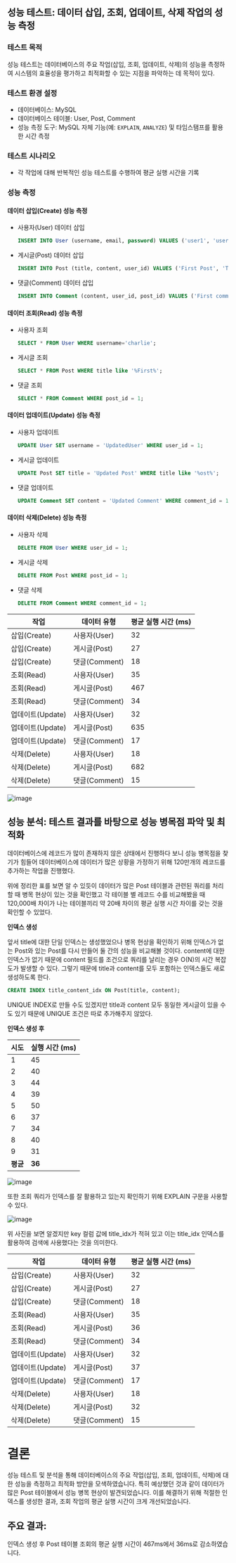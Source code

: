 ## 성능 테스트: 데이터 삽입, 조회, 업데이트, 삭제 작업의 성능 측정

### 테스트 목적

성능 테스트는 데이터베이스의 주요 작업(삽입, 조회, 업데이트, 삭제)의 성능을 측정하여 시스템의 효율성을 평가하고 최적화할 수 있는 지점을 파악하는 데 목적이 있다.

### 테스트 환경 설정

- 데이터베이스: MySQL
- 데이터베이스 테이블: User, Post, Comment
- 성능 측정 도구: MySQL 자체 기능(예: `EXPLAIN`, `ANALYZE`) 및 타임스탬프를 활용한 시간 측정

### 테스트 시나리오

- 각 작업에 대해 반복적인 성능 테스트를 수행하여 평균 실행 시간을 기록

### 성능 측정

#### 데이터 삽입(Create) 성능 측정

- 사용자(User) 데이터 삽입

  ```sql
  INSERT INTO User (username, email, password) VALUES ('user1', 'user1@example.com', 'password1');
  ```

- 게시글(Post) 데이터 삽입

  ```sql
  INSERT INTO Post (title, content, user_id) VALUES ('First Post', 'This is the content of the first post', 1);
  ```

- 댓글(Comment) 데이터 삽입

  ```sql
  INSERT INTO Comment (content, user_id, post_id) VALUES ('First comment', 1, 1);
  ```

#### 데이터 조회(Read) 성능 측정

- 사용자 조회

  ```sql
  SELECT * FROM User WHERE username='charlie';
  ```

- 게시글 조회

  ```sql
  SELECT * FROM Post WHERE title like '%First%';
  ```

- 댓글 조회

  ```sql
  SELECT * FROM Comment WHERE post_id = 1;
  ```

#### 데이터 업데이트(Update) 성능 측정

- 사용자 업데이트

  ```sql
  UPDATE User SET username = 'UpdatedUser' WHERE user_id = 1;
  ```

- 게시글 업데이트

  ```sql
  UPDATE Post SET title = 'Updated Post' WHERE title like '%ost%';
  ```

- 댓글 업데이트

  ```sql
  UPDATE Comment SET content = 'Updated Comment' WHERE comment_id = 1;
  ```

#### 데이터 삭제(Delete) 성능 측정

- 사용자 삭제

  ```sql
  DELETE FROM User WHERE user_id = 1;
  ```

- 게시글 삭제

  ```sql
  DELETE FROM Post WHERE post_id = 1;
  ```

- 댓글 삭제

  ```sql
  DELETE FROM Comment WHERE comment_id = 1;
  ```

| 작업             | 데이터 유형   | 평균 실행 시간 (ms) |
| ---------------- | ------------- | ------------------- |
| 삽입(Create)     | 사용자(User)  | 32                  |
| 삽입(Create)     | 게시글(Post)  | 27                  |
| 삽입(Create)     | 댓글(Comment) | 18                  |
| 조회(Read)       | 사용자(User)  | 35                  |
| 조회(Read)       | 게시글(Post)  | 467                 |
| 조회(Read)       | 댓글(Comment) | 34                  |
| 업데이트(Update) | 사용자(User)  | 32                  |
| 업데이트(Update) | 게시글(Post)  | 635                 |
| 업데이트(Update) | 댓글(Comment) | 17                  |
| 삭제(Delete)     | 사용자(User)  | 18                  |
| 삭제(Delete)     | 게시글(Post)  | 682                 |
| 삭제(Delete)     | 댓글(Comment) | 15                  |

![image](https://github.com/speardragon/kakaotech-bootcamp/assets/79521972/7f5426c7-0b1c-4913-bd7b-bd2586f971fd)

## 성능 분석: 테스트 결과를 바탕으로 성능 병목점 파악 및 최적화

데이터베이스에 레코드가 많이 존재하지 않은 상태에서 진행하다 보니 성능 병목점을 찾기가 힘들어 데이터베이스에 데이터가 많은 상황을 가정하기 위해 120만개의 레코드를 추가하는 작업을 진행했다.

위에 정리한 표를 보면 알 수 있듯이 데이터가 많은 Post 테이블과 관련된 쿼리를 처리할 때 병목 현상이 있는 것을 확인했고 각 테이블 별 레코드 수를 비교해봤을 때 120,000배 차이가 나는 테이블끼리 약 20배 차이의 평균 실행 시간 차이를 갖는 것을 확인할 수 있었다.

**인덱스 생성**

앞서 title에 대한 단일 인덱스는 생성했었으나 병목 현상을 확인하기 위해 인덱스가 없는 Post와 있는 Post를 다시 만들어 둘 간의 성능을 비교해볼 것이다. content에 대한 인덱스가 없기 때문에 content 필드를 조건으로 쿼리를 날리는 경우 O(N)의 시간 복잡도가 발생할 수 있다. 그렇기 때문에 title과 content를 모두 포함하는 인덱스들도 새로 생성하도록 한다.

```sql
CREATE INDEX title_content_idx ON Post(title, content);
```

UNIQUE INDEX로 만들 수도 있겠지만 title과 content 모두 동일한 게시글이 있을 수도 있기 때문에 UNIQUE 조건은 따로 추가해주지 않았다.

**인덱스 생성 후**

| 시도     | 실행 시간 (ms) |
| -------- | -------------- |
| 1        | 45             |
| 2        | 40             |
| 3        | 44             |
| 4        | 39             |
| 5        | 50             |
| 6        | 37             |
| 7        | 34             |
| 8        | 40             |
| 9        | 31             |
| **평균** | **36**         |

![image](https://github.com/speardragon/kakaotech-bootcamp/assets/79521972/062717da-4462-4951-8c70-134afdb2b57c)

또한 조회 쿼리가 인덱스를 잘 활용하고 있는지 확인하기 위해 EXPLAIN 구문을 사용할 수 있다.

![image](https://github.com/speardragon/kakaotech-bootcamp/assets/79521972/e7e06344-5f3f-47bc-bbeb-d80268463841)

위 사진을 보면 알겠지만 key 컬럼 값에 title_idx가 적혀 있고 이는 title_idx 인덱스를 활용하여 검색에 사용했다는 것을 의미한다.

| 작업             | 데이터 유형   | 평균 실행 시간 (ms) |
| ---------------- | ------------- | ------------------- |
| 삽입(Create)     | 사용자(User)  | 32                  |
| 삽입(Create)     | 게시글(Post)  | 27                  |
| 삽입(Create)     | 댓글(Comment) | 18                  |
| 조회(Read)       | 사용자(User)  | 35                  |
| 조회(Read)       | 게시글(Post)  | 36                  |
| 조회(Read)       | 댓글(Comment) | 34                  |
| 업데이트(Update) | 사용자(User)  | 32                  |
| 업데이트(Update) | 게시글(Post)  | 37                  |
| 업데이트(Update) | 댓글(Comment) | 17                  |
| 삭제(Delete)     | 사용자(User)  | 18                  |
| 삭제(Delete)     | 게시글(Post)  | 32                  |
| 삭제(Delete)     | 댓글(Comment) | 15                  |

# 결론

성능 테스트 및 분석을 통해 데이터베이스의 주요 작업(삽입, 조회, 업데이트, 삭제)에 대한 성능을 측정하고 최적화 방안을 모색하였습니다. 특히 예상했던 것과 같이 데이터가 많은 Post 테이블에서 성능 병목 현상이 발견되었습니다. 이를 해결하기 위해 적절한 인덱스를 생성한 결과, 조회 작업의 평균 실행 시간이 크게 개선되었습니다.

## 주요 결과:

인덱스 생성 후 Post 테이블 조회의 평균 실행 시간이 467ms에서 36ms로 감소하였습니다.
